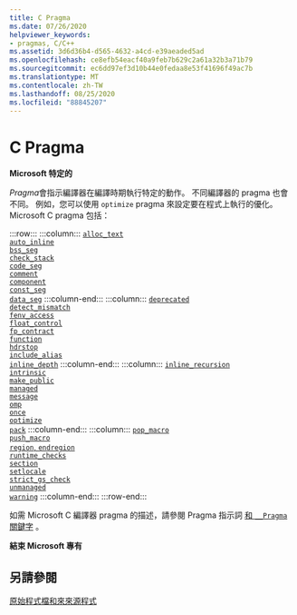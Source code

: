```yaml
---
title: C Pragma
ms.date: 07/26/2020
helpviewer_keywords:
- pragmas, C/C++
ms.assetid: 3d6d36b4-d565-4632-a4cd-e39aeaded5ad
ms.openlocfilehash: ce8efb54eacf40a9feb7b629c2a61a32b3a71b79
ms.sourcegitcommit: ec6dd97ef3d10b44e0fedaa8e53f41696f49ac7b
ms.translationtype: MT
ms.contentlocale: zh-TW
ms.lasthandoff: 08/25/2020
ms.locfileid: "88845207"
---
```

# <a name="c-pragmas"></a>C Pragma

**Microsoft 特定的**

*Pragma*會指示編譯器在編譯時期執行特定的動作。 不同編譯器的 pragma 也會不同。 例如，您可以使用 `optimize` pragma 來設定要在程式上執行的優化。 Microsoft C pragma 包括：

:::row:::
    :::column:::
        [`alloc_text`](../preprocessor/alloc-text.md)\
        [`auto_inline`](../preprocessor/auto-inline.md)\
        [`bss_seg`](../preprocessor/bss-seg.md)\
        [`check_stack`](../preprocessor/check-stack.md)\
        [`code_seg`](../preprocessor/code-seg.md)\
        [`comment`](../preprocessor/comment-c-cpp.md)\
        [`component`](../preprocessor/component.md)\
        [`const_seg`](../preprocessor/const-seg.md)\
        [`data_seg`](../preprocessor/data-seg.md)
    :::column-end:::
    :::column:::
        [`deprecated`](../preprocessor/deprecated-c-cpp.md)\
        [`detect_mismatch`](../preprocessor/detect-mismatch.md)\
        [`fenv_access`](../preprocessor/fenv-access.md)\
        [`float_control`](../preprocessor/float-control.md)\
        [`fp_contract`](../preprocessor/fp-contract.md)\
        [`function`](../preprocessor/function-c-cpp.md)\
        [`hdrstop`](../preprocessor/hdrstop.md)\
        [`include_alias`](../preprocessor/include-alias.md)\
        [`inline_depth`](../preprocessor/inline-depth.md)
    :::column-end:::
    :::column:::
        [`inline_recursion`](../preprocessor/inline-recursion.md)\
        [`intrinsic`](../preprocessor/intrinsic.md)\
        [`make_public`](../preprocessor/make-public.md)\
        [`managed`](../preprocessor/managed-unmanaged.md)\
        [`message`](../preprocessor/message.md)\
        [`omp`](../preprocessor/omp.md)\
        [`once`](../preprocessor/once.md)\
        [`optimize`](../preprocessor/optimize.md)\
        [`pack`](../preprocessor/pack.md)
    :::column-end:::
    :::column:::
        [`pop_macro`](../preprocessor/pop-macro.md)\
        [`push_macro`](../preprocessor/push-macro.md)\
        [`region`, `endregion`](../preprocessor/region-endregion.md)\
        [`runtime_checks`](../preprocessor/runtime-checks.md)\
        [`section`](../preprocessor/section.md)\
        [`setlocale`](../preprocessor/setlocale.md)\
        [`strict_gs_check`](../preprocessor/strict-gs-check.md)\
        [`unmanaged`](../preprocessor/managed-unmanaged.md)\
        [`warning`](../preprocessor/warning.md)
    :::column-end:::
:::row-end:::

如需 Microsoft C 編譯器 pragma 的描述，請參閱 Pragma 指示詞 [和 `__Pragma` 關鍵字](../preprocessor/pragma-directives-and-the-pragma-keyword.md) 。

**結束 Microsoft 專有**

## <a name="see-also"></a>另請參閱

[原始程式檔和來來源程式](../c-language/source-files-and-source-programs.md)
